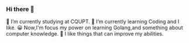 ### Hi there 👋
🏫 I’m currently studying at CQUPT.
🌱 I’m currently learning Coding and I like.
😀 Now,I'm focus my power on learning Golang,and something about computer knowledge.
🥰 I like things that can improve my abilities.

<!--
**lll040928/lll040928** is a ✨ _special_ ✨ repository because its `README.md` (this file) appears on your GitHub profile.

Here are some ideas to get you started:

🏫 I’m currently studying at CQUPT.
🌱 I’m currently learning Coding and I like.
😀 Now,I'm focus my power on learning Golang,and something about computer knowledge.
🥰 I like things that can improve my abilities.
- 👯 I’m looking to collaborate on ...
🤔 I am seeking help to live more authentically.
- 💬 Ask me about ...
- 📫 How to reach me: ... 
- ⚡ Fun fact: ...
-->
